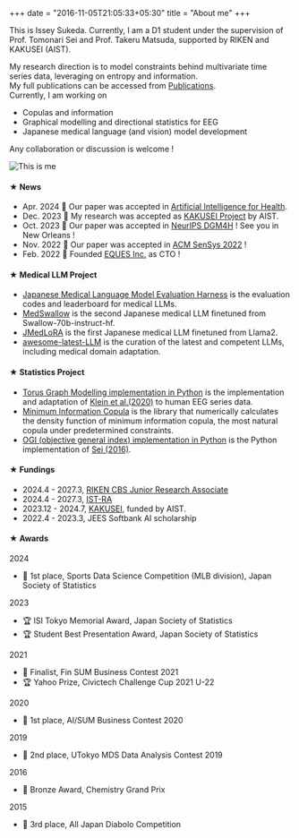 +++
date = "2016-11-05T21:05:33+05:30"
title = "About me"
+++


This is Issey Sukeda. Currently, I am a D1 student under the supervision of Prof. Tomonari Sei and Prof. Takeru Matsuda, supported by RIKEN and KAKUSEI (AIST).  

My research direction is to model constraints behind multivariate time series data, leveraging on entropy and information.  
My full publications can be accessed from [Publications](https://stardust-coder.github.io/myportfolio/page/publication/).  
Currently, I am working on 
- Copulas and information
- Graphical modelling and directional statistics for EEG
- Japanese medical language (and vision) model development

Any collaboration or discussion is welcome !

![This is me][1]

#### ★ News
* Apr. 2024 🎉 Our paper was accepted in [Artificial Intelligence for Health](https://accscience.com/journal/AIH/articles/online_first/1381).
* Dec. 2023 🎉 My research was accepted as [KAKUSEI Project](https://www.aist.go.jp/aist_j/news/au20231208.html) by AIST.
* Oct. 2023 🎉 Our paper was accepted in [NeurIPS DGM4H](https://sites.google.com/ethz.ch/dgm4h-neurips2023/home) ! See you in New Orleans !
* Nov. 2022 🎉 Our paper was accepted in [ACM SenSys 2022]() ! 
* Feb. 2022 💪 Founded [EQUES Inc.]() as CTO ! 

#### ★ Medical LLM Project
* [Japanese Medical Language Model Evaluation Harness](https://github.com/stardust-coder/japanese-lm-med-harness) is the evaluation codes and leaderboard for medical LLMs.
* [MedSwallow](https://huggingface.co/AIgroup-CVM-utokyohospital/MedSwallow-70b) is the second Japanese medical LLM finetuned from Swallow-70b-instruct-hf.
* [JMedLoRA](https://huggingface.co/AIgroup-CVM-utokyohospital/llama2-jmedlora-3000) is the first Japanese medical LLM finetuned from Llama2.
* [awesome-latest-LLM](https://github.com/stardust-coder/awesome-latest-LLM) is the curation of the latest and competent LLMs, including medical domain adaptation.

#### ★ Statistics Project
* [Torus Graph Modelling implementation in Python](https://github.com/stardust-coder/torus_graph_modelling) is the implementation and adaptation of [Klein et al.(2020)](https://projecteuclid.org/journals/annals-of-applied-statistics/volume-14/issue-2/Torus-graphs-for-multivariate-phase-coupling-analysis/10.1214/19-AOAS1300.full) to human EEG series data.
* [Minimum Information Copula](https://github.com/stardust-coder/minimum-information-copula) is the library that numerically calculates the density function of minimum information copula, the most natural copula under predetermined constraints. 
* [OGI (objective general index) implementation in Python](https://github.com/stardust-coder/objective-general-index) is the Python implementation of [Sei (2016)](https://www.sciencedirect.com/science/article/pii/S0047259X16000269).

#### ★ Fundings

* 2024.4 - 2027.3, [RIKEN CBS Junior Research Associate](https://www.riken.jp/careers/programs/jra/)
* 2024.4 - 2027.3, [IST-RA](https://www.i.u-tokyo.ac.jp/edu/financial-support/ist-ra/)
* 2023.12 - 2024.7, [KAKUSEI]((https://www.aist.go.jp/aist_j/news/au20231208.html)), funded by AIST.
* 2022.4 - 2023.3, JEES Softbank AI scholarship

#### ★ Awards

2024
* 🥇 1st place, Sports Data Science Competition (MLB division), Japan Society of Statistics

2023
* 🏆 ISI Tokyo Memorial Award, Japan Society of Statistics
* 🏆 Student Best Presentation Award, Japan Society of Statistics

2021 
* 🥉 Finalist, Fin SUM Business Contest 2021
* 🏆 Yahoo Prize, Civictech Challenge Cup 2021 U-22

2020
* 🥇 1st place, AI/SUM Business Contest 2020

2019
* 🥈 2nd place, UTokyo MDS Data Analysis Contest 2019

2016
* 🥉 Bronze Award, Chemistry Grand Prix

2015
* 🥉 3rd place, All Japan Diabolo Competition


<!-- 
#### Other Activities
* [UTokyo MOCHA](https://mocha.t.u-tokyo.ac.jp) project
* Naminige project @Code for Japan
    - a digital hazardmap
* [For Earth](https://forearthut.com)
    - a student association of SDGs
* [Ignite Your Ambition](https://ignite-your-ambition.com), Sony × UTokyo
* [Entrepreneur Quest](https://weblab.t.u-tokyo.ac.jp/kigyoquest/), UTokyo Matsuo Lab.
* [kehai](https://shibuya-qws.com/project/kehai) project, SHIBUYA QWS 
* [UTokyo Global Leader Program](https://www.glp.u-tokyo.ac.jp)
* [UTokyo Trilingual Project](http://www.cgcs.c.u-tokyo.ac.jp/tlp/)
* On-Campus Job, UTokyo Information Science and Technology
    - Hosted a debate session.
* UTokyo Real Data Analysis Competition
    - Worked on time series data analysis.
* Summer Foundation Program, Hongo Techgarage
    - Worked on development of an EMG device.
* U-23 Summit
* UTokyo Summer Internship Program in [Morita Lab.](http://www.hsd.k.u-tokyo.ac.jp/contents/member.html)
    - Developed a piezoelectrical device.
* 中華圏留学生交流団体Pandadon -->


[1]: /img/me.png